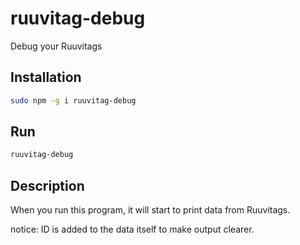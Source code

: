 # ruuvitag-debug
Debug your Ruuvitags

## Installation
```bash
sudo npm -g i ruuvitag-debug
```

## Run
```bash
ruuvitag-debug
```

## Description
When you run this program, it will start to print data from Ruuvitags.

notice: ID is added to the data itself to make output clearer.
